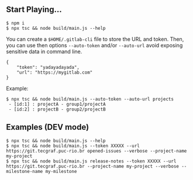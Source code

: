 
## Start Playing...
```
$ npm i
$ npx tsc && node build/main.js --help
```

You can create a `$HOME/.gitlab-cli` file to store the URL and token. Then, you can use
then options `--auto-token` and/or `--auto-url` avoid exposing sensitive data in command line.

```
{
    "token": "yadayadayada",
    "url": "https://mygitlab.com"
}
```

Example:
```
$ npx tsc && node build/main.js --auto-token --auto-url projects
 - [id:1] : projectA - group1/projectA
 - [id:2] : projectB - group2/projectB
 ```

## Examples (DEV mode)
```
$ npx tsc && node build/main.js --help
$ npx tsc && node build/main.js --token XXXXX --url https://git.tecgraf.puc-rio.br opened-issues --verbose --project-name my-project
$ npx tsc && node build/main.js release-notes --token XXXXX --url https://git.tecgraf.puc-rio.br --project-name my-project --verbose --milestone-name my-milestone
```